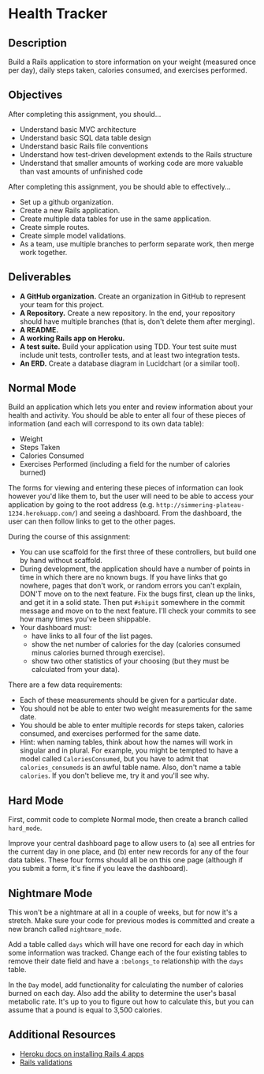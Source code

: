 # Health Tracker

## Description

Build a Rails application to store information on your weight (measured once per day), daily steps taken, calories consumed, and exercises performed.

## Objectives

After completing this assignment, you should...

* Understand basic MVC architecture
* Understand basic SQL data table design
* Understand basic Rails file conventions
* Understand how test-driven development extends to the Rails structure
* Understand that smaller amounts of working code are more valuable than vast amounts of unfinished code

After completing this assignment, you be should able to effectively...

* Set up a github organization.
* Create a new Rails application.
* Create multiple data tables for use in the same application.
* Create simple routes.
* Create simple model validations.
* As a team, use multiple branches to perform separate work, then merge work together.

## Deliverables

* **A GitHub organization.** Create an organization in GitHub to represent your team for this project.
* **A Repository.** Create a new repository.  In the end, your repository should have multiple branches (that is, don't delete them after merging).
* **A README.**
* **A working Rails app on Heroku.**
* **A test suite.** Build your application using TDD.  Your test suite must include unit tests, controller tests, and at least two integration tests.
* **An ERD.** Create a database diagram in Lucidchart (or a similar tool).

## Normal Mode

Build an application which lets you enter and review information about your health and activity.  You should be able to enter all four of these pieces of information (and each will correspond to its own data table):

* Weight
* Steps Taken
* Calories Consumed
* Exercises Performed (including a field for the number of calories burned)

The forms for viewing and entering these pieces of information can look however you'd like them to, but the user will need to be able to access your application by going to the root address (e.g. `http://simmering-plateau-1234.herokuapp.com/`) and seeing a dashboard.  From the dashboard, the user can then follow links to get to the other pages.

During the course of this assignment:

* You can use scaffold for the first three of these controllers, but build one by hand without scaffold.
* During development, the application should have a number of points in time in which there are no known bugs.  If you have links that go nowhere, pages that don't work, or random errors you can't explain, DON'T move on to the next feature.  Fix the bugs first, clean up the links, and get it in a solid state.  Then put `#shipit` somewhere in the commit message and move on to the next feature.  I'll check your commits to see how many times you've been shippable.
* Your dashboard must:
  * have links to all four of the list pages.
  * show the net number of calories for the day (calories consumed minus calories burned through exercise).
  * show two other statistics of your choosing (but they must be calculated from your data).

There are a few data requirements:

* Each of these measurements should be given for a particular date.
* You should not be able to enter two weight measurements for the same date.
* You should be able to enter multiple records for steps taken, calories consumed, and exercises performed for the same date.
* Hint: when naming tables, think about how the names will work in singular and in plural.  For example, you might be tempted to have a model called `CaloriesConsumed`, but you have to admit that `calories_consumeds` is an awful table name.  Also, don't name a table `calories`.  If you don't believe me, try it and you'll see why.

## Hard Mode

First, commit code to complete Normal mode, then create a branch called `hard_mode`.

Improve your central dashboard page to allow users to (a) see all entries for the current day in one place, and (b) enter new records for any of the four data tables.  These four forms should all be on this one page (although if you submit a form, it's fine if you leave the dashboard).

## Nightmare Mode

This won't be a nightmare at all in a couple of weeks, but for now it's a stretch.  Make sure your code for previous modes is committed and create a new branch called `nightmare_mode`.

Add a table called `days` which will have one record for each day in which some information was tracked.  Change each of the four existing tables to remove their date field and have a `:belongs_to` relationship with the `days` table.

In the `Day` model, add functionality for calculating the number of calories burned on each day.  Also add the ability to determine the user's basal metabolic rate.  It's up to you to figure out how to calculate this, but you can assume that a pound is equal to 3,500 calories.


## Additional Resources

* [Heroku docs on installing Rails 4 apps](https://devcenter.heroku.com/articles/rails4)
* [Rails validations](http://apidock.com/rails/ActiveModel/Validations/ClassMethods/validates)
